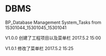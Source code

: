 # DBMS
BP_Database Management System_Tasks from 15301044_15301045_15301041

V1.0.0 创建了工程项目以及菜单栏 2017.5.2 15:00

V1.0.1 修改了菜单栏 2017.5.2 15:25
